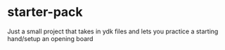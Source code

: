 # starter-pack
Just a small project that takes in ydk files and lets you practice a starting hand/setup an opening board

